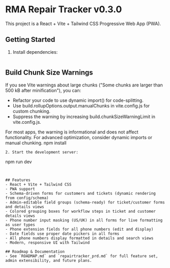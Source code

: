 

# RMA Repair Tracker v0.3.0

This project is a React + Vite + Tailwind CSS Progressive Web App (PWA).

## Getting Started

1. Install dependencies:
   ```

## Build Chunk Size Warnings

If you see Vite warnings about large chunks ("Some chunks are larger than 500 kB after minification"), you can:

- Refactor your code to use dynamic import() for code-splitting.
- Use build.rollupOptions.output.manualChunks in vite.config.js for custom chunking.
- Suppress the warning by increasing build.chunkSizeWarningLimit in vite.config.js.

For most apps, the warning is informational and does not affect functionality. For advanced optimization, consider dynamic imports or manual chunking.
   npm install
   ```
2. Start the development server:
   ```
   npm run dev
   ```


## Features
- React + Vite + Tailwind CSS
- PWA support
- Schema-driven forms for customers and tickets (dynamic rendering from config/schema)
- Admin-editable field groups (schema-ready) for ticket/customer forms and details views
- Colored grouping boxes for workflow steps in ticket and customer details views
- Phone number input masking (US/UK) in all forms for live formatting as user types
- Phone extension fields for all phone numbers (edit and display)
- Date fields use proper date pickers in all forms
- All phone numbers display formatted in details and search views
- Modern, responsive UI with Tailwind

## Roadmap & Documentation
- See `ROADMAP.md` and `repairtracker_prd.md` for full feature set, admin extensibility, and future plans.
